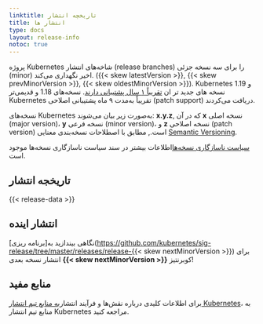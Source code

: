 ```yaml
---
linktitle: تاریخچه انتشار
title: انتشار ها
type: docs
layout: release-info
notoc: true
---
```

<!-- overview -->

پروژه Kubernetes شاخه‌های انتشار (release branches) را برای سه نسخه جزئی (minor) اخیر نگهداری می‌کند.
({{< skew latestVersion >}}, {{< skew prevMinorVersion >}}, {{< skew oldestMinorVersion >}}).
Kubernetes 1.19 و نسخه های جدید تر ان
[تقریباً ۱ سال پشتیبانی دارند](/releases/patch-releases/#support-period).
نسخه‌های 1.18 و قدیمی‌تر Kubernetes تقریباً به‌مدت ۹ ماه پشتیبانی اصلاحی (patch support) دریافت می‌کردند.

نسخه‌های Kubernetes به‌صورت زیر بیان می‌شوند: **x.y.z**,
که در آن **x** نسخه اصلی (major version)، **y** نسخه فرعی (minor version)، و **z** نسخه اصلاحی (patch version) است.,
مطابق با اصطلاحات نسخه‌بندی معنایی [Semantic Versioning](https://semver.org/).

[سیاست ناسازگاری نسخه‌ها](/releases/version-skew-policy/)اطلاعات بیشتر در سند سیاست ناسازگاری نسخه‌ها موجود است.
<!-- body -->

## تاریخجه انتشار

{{< release-data >}}

## انتشار اینده

نگاهی بیندازید به[برنامه ریزی](https://github.com/kubernetes/sig-release/tree/master/releases/release-{{< skew nextMinorVersion >}})
برای انتشار نسخه بعدی **{{< skew nextMinorVersion >}}** کوبرنتیز!
## منابع مفید


برای اطلاعات کلیدی درباره نقش‌ها و فرآیند انتشار[به منابع تیم انتشار Kubernetes](https://github.com/kubernetes/sig-release/tree/master/release-team)، به منابع تیم انتشار Kubernetes مراجعه کنید.
